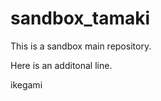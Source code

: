 sandbox_tamaki
==============

This is a sandbox main repository.

Here is an additonal line.

ikegami